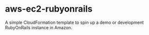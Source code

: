 # aws-ec2-rubyonrails

A simple CloudFormation template to spin up a demo or development RubyOnRails instance in Amazon.
